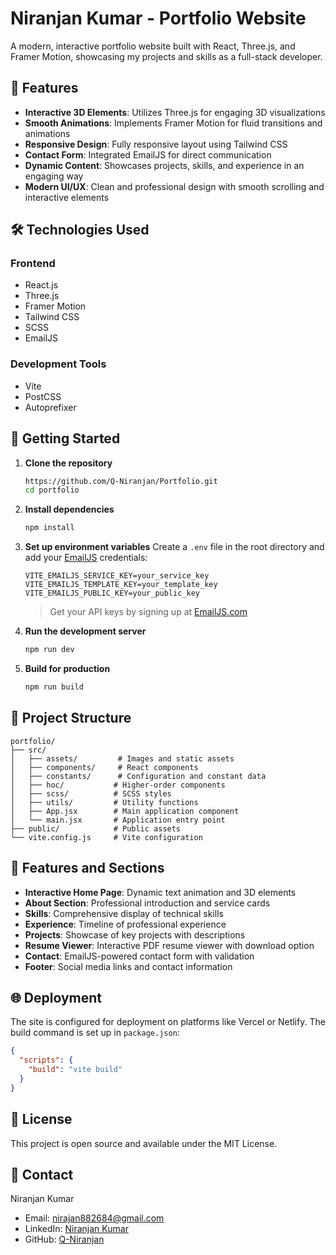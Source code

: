 # Niranjan Kumar - Portfolio Website

A modern, interactive portfolio website built with React, Three.js, and Framer Motion, showcasing my projects and skills as a full-stack developer.

## 🌟 Features

- **Interactive 3D Elements**: Utilizes Three.js for engaging 3D visualizations
- **Smooth Animations**: Implements Framer Motion for fluid transitions and animations
- **Responsive Design**: Fully responsive layout using Tailwind CSS
- **Contact Form**: Integrated EmailJS for direct communication
- **Dynamic Content**: Showcases projects, skills, and experience in an engaging way
- **Modern UI/UX**: Clean and professional design with smooth scrolling and interactive elements

## 🛠️ Technologies Used

### Frontend

- React.js
- Three.js
- Framer Motion
- Tailwind CSS
- SCSS
- EmailJS

### Development Tools

- Vite
- PostCSS
- Autoprefixer

## 🚀 Getting Started

1. **Clone the repository**

   ```bash
   https://github.com/Q-Niranjan/Portfolio.git
   cd portfolio
   ```

2. **Install dependencies**

   ```bash
   npm install
   ```

3. **Set up environment variables**
   Create a `.env` file in the root directory and add your [EmailJS](https://www.emailjs.com/) credentials:

   ```env
   VITE_EMAILJS_SERVICE_KEY=your_service_key
   VITE_EMAILJS_TEMPLATE_KEY=your_template_key
   VITE_EMAILJS_PUBLIC_KEY=your_public_key
   ```

   > Get your API keys by signing up at [EmailJS.com](https://www.emailjs.com/)

4. **Run the development server**

   ```bash
   npm run dev
   ```

5. **Build for production**
   ```bash
   npm run build
   ```

## 📁 Project Structure

```
portfolio/
├── src/
│   ├── assets/         # Images and static assets
│   ├── components/     # React components
│   ├── constants/      # Configuration and constant data
│   ├── hoc/           # Higher-order components
│   ├── scss/          # SCSS styles
│   ├── utils/         # Utility functions
│   ├── App.jsx        # Main application component
│   └── main.jsx       # Application entry point
├── public/            # Public assets
└── vite.config.js     # Vite configuration
```

## 🎨 Features and Sections

- **Interactive Home Page**: Dynamic text animation and 3D elements
- **About Section**: Professional introduction and service cards
- **Skills**: Comprehensive display of technical skills
- **Experience**: Timeline of professional experience
- **Projects**: Showcase of key projects with descriptions
- **Resume Viewer**: Interactive PDF resume viewer with download option
- **Contact**: EmailJS-powered contact form with validation
- **Footer**: Social media links and contact information

## 🌐 Deployment

The site is configured for deployment on platforms like Vercel or Netlify. The build command is set up in `package.json`:

```json
{
  "scripts": {
    "build": "vite build"
  }
}
```

## 📄 License

This project is open source and available under the MIT License.

## 🤝 Contact

Niranjan Kumar

- Email: nirajan882684@gmail.com
- LinkedIn: [Niranjan Kumar](https://www.linkedin.com/in/niranjan-kumar-144243223)
- GitHub: [Q-Niranjan](https://github.com/Q-Niranjan)

